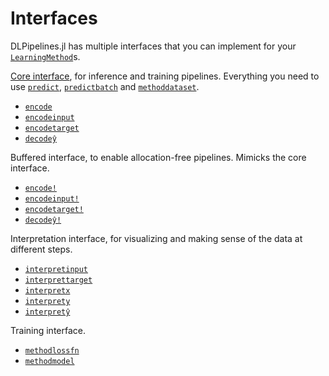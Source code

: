 # Interfaces

DLPipelines.jl has multiple interfaces that you can implement for your [`LearningMethod`](#)s.

[Core interface](./core.md), for inference and training pipelines. Everything you need to use [`predict`](#), [`predictbatch`](#) and [`methoddataset`](#).

- [`encode`](#)
- [`encodeinput`](#)
- [`encodetarget`](#)
- [`decodeŷ`](#)

Buffered interface, to enable allocation-free pipelines. Mimicks the core interface.

- [`encode!`](#)
- [`encodeinput!`](#)
- [`encodetarget!`](#)
- [`decodeŷ!`](#)

Interpretation interface, for visualizing and making sense of the data at different steps.

- [`interpretinput`](#)
- [`interprettarget`](#)
- [`interpretx`](#)
- [`interprety`](#)
- [`interpretŷ`](#)

Training interface.

- [`methodlossfn`](#)
- [`methodmodel`](#)

